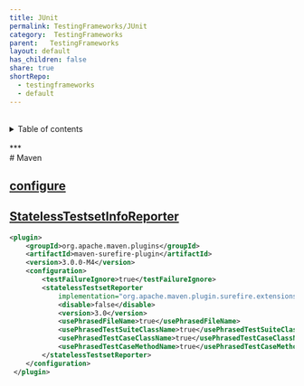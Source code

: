 ```yaml
---  
title: JUnit  
permalink: TestingFrameworks/JUnit  
category:  TestingFrameworks  
parent:   TestingFrameworks  
layout: default  
has_children: false  
share: true  
shortRepo:  
  - testingframeworks  
  - default  
---  
```

  
<br/>  
<details markdown="block">  
<summary>  
Table of contents  
</summary>  
{: .text-delta }  
1. TOC  
{:toc}  
</details>  
<br/>  
***  
<br/>  
# Maven  
  
## [configure](https://maven.apache.org/surefire/maven-surefire-plugin/examples/junit-platform.html)  
  
## [StatelessTestsetInfoReporter](https://maven.apache.org/surefire/surefire-extensions-api/apidocs/org/apache/maven/surefire/extensions/StatelessTestsetInfoReporter.html)  
  
```xml  
<plugin>  
    <groupId>org.apache.maven.plugins</groupId>  
    <artifactId>maven-surefire-plugin</artifactId>  
    <version>3.0.0-M4</version>  
    <configuration>  
        <testFailureIgnore>true</testFailureIgnore>  
        <statelessTestsetReporter  
            implementation="org.apache.maven.plugin.surefire.extensions.junit5.JUnit5Xml30StatelessReporter">  
            <disable>false</disable>  
            <version>3.0</version>  
            <usePhrasedFileName>true</usePhrasedFileName>  
            <usePhrasedTestSuiteClassName>true</usePhrasedTestSuiteClassName>  
            <usePhrasedTestCaseClassName>true</usePhrasedTestCaseClassName>  
            <usePhrasedTestCaseMethodName>true</usePhrasedTestCaseMethodName>  
        </statelessTestsetReporter>  
    </configuration>  
 </plugin>  
```